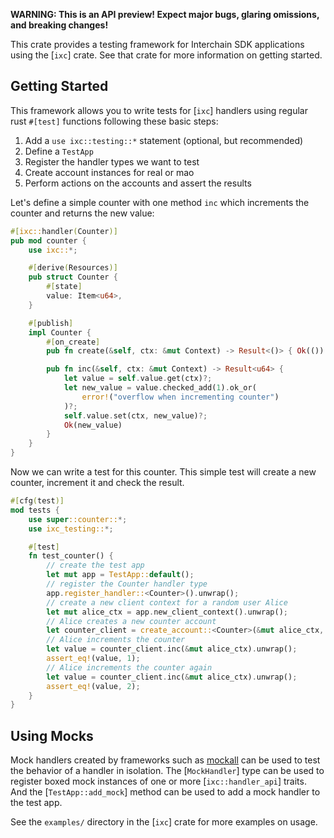 **WARNING: This is an API preview! Expect major bugs, glaring omissions, and breaking changes!**

This crate provides a testing framework for Interchain SDK applications
using the [`ixc`] crate.
See that crate for more information on getting started.

## Getting Started

This framework allows you to write tests for [`ixc`] handlers
using regular rust `#[test]` functions following these basic steps:

1. Add a `use ixc::testing::*` statement (optional, but recommended)
2. Define a `TestApp`
3. Register the handler types we want to test
4. Create account instances for real or mao
5. Perform actions on the accounts and assert the results

Let's define a simple counter with one method `inc` which increments the counter and returns
the new value:

```rust
#[ixc::handler(Counter)]
pub mod counter {
    use ixc::*;

    #[derive(Resources)]
    pub struct Counter {
        #[state]
        value: Item<u64>,
    }

    #[publish]
    impl Counter {
        #[on_create]
        pub fn create(&self, ctx: &mut Context) -> Result<()> { Ok(()) }

        pub fn inc(&self, ctx: &mut Context) -> Result<u64> {
            let value = self.value.get(ctx)?;
            let new_value = value.checked_add(1).ok_or(
                error!("overflow when incrementing counter")
            )?;
            self.value.set(ctx, new_value)?;
            Ok(new_value)
        }
    }
}
```

Now we can write a test for this counter.
This simple test will create a new counter, increment it
and check the result.

```rust
#[cfg(test)]
mod tests {
    use super::counter::*;
    use ixc_testing::*;

    #[test]
    fn test_counter() {
        // create the test app
        let mut app = TestApp::default();
        // register the Counter handler type
        app.register_handler::<Counter>().unwrap();
        // create a new client context for a random user Alice
        let mut alice_ctx = app.new_client_context().unwrap();
        // Alice creates a new counter account 
        let counter_client = create_account::<Counter>(&mut alice_ctx, CounterCreate {}).unwrap();
        // Alice increments the counter
        let value = counter_client.inc(&mut alice_ctx).unwrap();
        assert_eq!(value, 1);
        // Alice increments the counter again
        let value = counter_client.inc(&mut alice_ctx).unwrap();
        assert_eq!(value, 2);
    }
}
```

## Using Mocks

Mock handlers created by frameworks such as [mockall](https://docs.rs/mockall)
can be used to test the behavior of a handler in isolation.
The [`MockHandler`] type can be used to register boxed mock instances
of one or more [`ixc::handler_api`] traits.
And the [`TestApp::add_mock`] method can be used to add a mock handler to the test app.

See the `examples/` directory in the [`ixc`] crate for more examples on usage.
